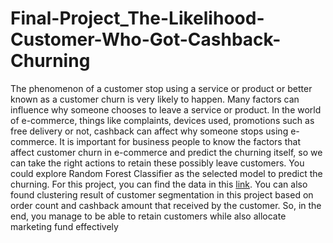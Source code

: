 # Final-Project_The-Likelihood-Customer-Who-Got-Cashback-Churning

The phenomenon of a customer stop using a service or product or better known as a customer churn is very likely to happen. Many factors can influence why someone chooses to leave a service or product. In the world of e-commerce, things like complaints, devices used, promotions such as free delivery or not, cashback can affect why someone stops using e-commerce. It is important for business people to know the factors that affect customer churn in e-commerce and predict the churning itself, so we can take the right actions to retain these possibly leave customers. You could explore Random Forest Classifier as the selected model to predict the churning. For this project, you can find the data in this [link](https://www.kaggle.com/ankitverma2010/ecommerce-customer-churn-analysis-and-prediction). You can also found clustering result of customer segmentation in this project based on order count and cashback amount that received by the customer. So, in the end, you manage to be able to retain customers while also allocate marketing fund effectively
